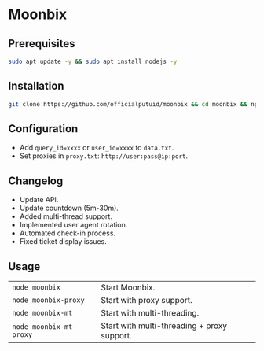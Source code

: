 # Moonbix

## Prerequisites
```bash
sudo apt update -y && sudo apt install nodejs -y
```

## Installation
```bash
git clone https://github.com/officialputuid/moonbix && cd moonbix && npm i
```

## Configuration
- Add `query_id=xxxx` or `user_id=xxxx` to `data.txt`.
- Set proxies in `proxy.txt`: `http://user:pass@ip:port`.


## Changelog
- Update API.
- Update countdown (5m-30m).
- Added multi-thread support.
- Implemented user agent rotation.
- Automated check-in process.
- Fixed ticket display issues.

## Usage
| | |
|--------------------------|---------------------------------------------|
| `node moonbix`           | Start Moonbix.                              |
| `node moonbix-proxy`     | Start with proxy support.                   |
| `node moonbix-mt`        | Start with multi-threading.                 |
| `node moonbix-mt-proxy`  | Start with multi-threading + proxy support. |
